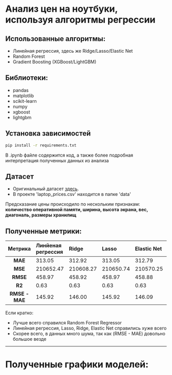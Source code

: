 # Анализ цен на ноутбуки, используя алгоритмы регрессии

## Использованные алгоритмы:
- Линейная регрессия, здесь же Ridge/Lasso/Elastic Net
- Random Forest 
- Gradient Boosting (XGBoost/LightGBM)

## Библиотеки:
- pandas
- matplotlib
- scikit-learn
- numpy
- xgboost
- lightgbm

## Установка зависимостей

``` bash
pip install -r requirements.txt
```

В .ipynb файле содержится код, а также более подробная интерпретация полученных данных из анализа

## Датасет
- Оригинальный датасет [здесь](https://www.kaggle.com/datasets/owm4096/laptop-prices).
- В проекте 'laptop_prices.csv' находится в папке 'data'

Предсказание цены происходило по нескольким признакам: **количество оперативной памяти, ширина, высота экрана, вес, диагональ, размеры хранилищ**

## Полученные метрики:
|Метрика| Линйеная регрессия | Ridge | Lasso | Elastic Net | Random Forest | XGBoost | LightGBM |
|:------:|:------------------|:------|:------|:------------|:--------------|:--------|:---------|
| **MAE** | 313.05 | 312.92 | 313.05 | 312.79 | 234.55 | 241.76 | 241.76 |
| **MSE** | 210652.47 | 210608.27 | 210650.74 | 210570.25 | 131352.71 | 140903.40 | 140903.40 |
| **RMSE** | 458.97 | 458.92 | 458.97 | 458.88 | 362.43 | 375.37 | 375.37 |
| **R2** | 0.63 | 0.63 | 0.63 | 0.63 | **0.77** | 0.75 | 0.74 |
| **RMSE - MAE** | 145.92 | 146.00 | 145.92 | 146.09 | 127.88 | 133.62 | 133.62 |

Если кратко:
- Лучше всего справился Random Forest Regressor
- Линейная регрессия, Lasso, Ridge, Elastic Net справились хуже всего
- Скорее всего, в данных много шума, так как (RMSE - MAE) довольно большое везде

---
# Полученные графики моделей:



